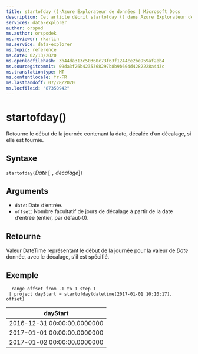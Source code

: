 ```yaml
---
title: startofday ()-Azure Explorateur de données | Microsoft Docs
description: Cet article décrit startofday () dans Azure Explorateur de données.
services: data-explorer
author: orspod
ms.author: orspodek
ms.reviewer: rkarlin
ms.service: data-explorer
ms.topic: reference
ms.date: 02/13/2020
ms.openlocfilehash: 3b44da313c50360c73f63f1244ce2be959af2eb4
ms.sourcegitcommit: 09da3f26b4235368297b8b9b604d4282228a443c
ms.translationtype: MT
ms.contentlocale: fr-FR
ms.lasthandoff: 07/28/2020
ms.locfileid: "87350942"
---
```

# <a name="startofday"></a>startofday()

Retourne le début de la journée contenant la date, décalée d’un décalage, si elle est fournie.

## <a name="syntax"></a>Syntaxe

`startofday(`*Date* [ `,` *décalage*]`)`

## <a name="arguments"></a>Arguments

* `date`: Date d’entrée.
* `offset`: Nombre facultatif de jours de décalage à partir de la date d’entrée (entier, par défaut-0). 

## <a name="returns"></a>Retourne

Valeur DateTime représentant le début de la journée pour la valeur de *Date* donnée, avec le décalage, s’il est spécifié.

## <a name="example"></a>Exemple

```kusto
  range offset from -1 to 1 step 1
 | project dayStart = startofday(datetime(2017-01-01 10:10:17), offset) 
```

|dayStart|
|---|
|2016-12-31 00:00:00.0000000|
|2017-01-01 00:00:00.0000000|
|2017-01-02 00:00:00.0000000|